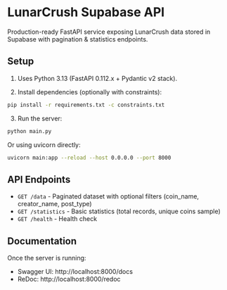 # LunarCrush Supabase API

Production-ready FastAPI service exposing LunarCrush data stored in Supabase with pagination & statistics endpoints.

## Setup

1. Uses Python 3.13 (FastAPI 0.112.x + Pydantic v2 stack).

2. Install dependencies (optionally with constraints):
```bash
pip install -r requirements.txt -c constraints.txt
```

3. Run the server:
```bash
python main.py
```

Or using uvicorn directly:
```bash
uvicorn main:app --reload --host 0.0.0.0 --port 8000
```

## API Endpoints

- `GET /data` - Paginated dataset with optional filters (coin_name, creator_name, post_type)
- `GET /statistics` - Basic statistics (total records, unique coins sample)
- `GET /health` - Health check

## Documentation

Once the server is running:
- Swagger UI: http://localhost:8000/docs
- ReDoc: http://localhost:8000/redoc
